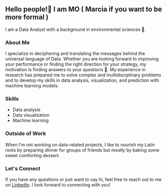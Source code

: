 ## Hello people!👋 I am **MO** ( Marcia if you want to be more formal )

I am a Data Analyst with a background in environmental sciences 🌱.

### About Me

I specialize in deciphering and translating the messages behind the universal language of Data. Whether you are looking forward to improving your performance or finding the right direction for your strategy, my motivation is finding answers to your questions 🔭. My experience in research has prepared me to solve complex and multidisciplinary problems and to develop my skills in data analysis, visualization, and prediction with machine learning models.

### Skills

- Data analysis
- Data visualization
- Machine learning

### Outside of Work
When I'm not working on data-related projects, I like to nourish my Latin roots by preparing dinner for groups of friends but mostly by baking some sweet comforting dessert.

### Let's Connect
If you have any questions or just want to say hi, feel free to reach out to me on [LinkedIn](https://www.linkedin.com/in/marcia-otalora-data-analyst). I look forward to connecting with you!


<!--
**marciafof/marciafof** is a ✨ _special_ ✨ repository because its `README.md` (this file) appears on your GitHub profile.

Here are some ideas to get you started:

- 🔭 I’m currently working on ...
- 🌱 I’m currently learning ...
- 👯 I’m looking to collaborate on ...
- 🤔 I’m looking for help with ...
- 💬 Ask me about ...
- 📫 How to reach me: ...
- 😄 Pronouns: ...
- ⚡ Fun fact: ...
-->
